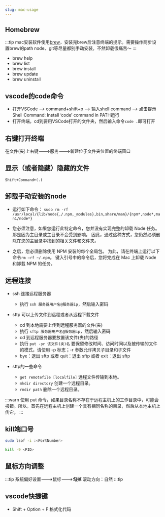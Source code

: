 ```yaml
---
slug: mac-usage
---
```


## Homebrew
:::tip
mac安装软件使用[brew](https://brew.sh/)，安装完brew后注意终端的提示，需要操作两步设置brew的path
node、git等尽量都别手动安装，不然卸载很痛苦～
:::
- brew help
- brew list
- brew install
- brew update
- brew uninstall

## vscode的code命令
- 打开VSCode –> command+shift+p –> 输入shell command –> 点击提示Shell Command: Install ‘code’ command in PATH运行
- 打开终端，cd到要用VSCode打开的文件夹，然后输入命令`code .`即可打开

## 右键打开终端
在文件(夹)上右键--->服务--->新建位于文件夹位置的终端窗口

## 显示（或者隐藏）隐藏的文件
`Shift+Command+(.)`

## 卸载手动安装的node
- 运行如下命令：
`sudo rm -rf /usr/local/{lib/node{,/.npm,_modules},bin,share/man}/{npm*,node*,man1/node*}`

- 您必须注意，如果您运行此特定命令，您并没有实现完整的卸载 Node 任务。 那是因为主目录或主目录不会受到影响。 因此，通过这种方式，您仍然必须删除在您的主目录中找到的相关文件和文件夹。

- 之后，您必须删除使用 NPM 安装的每个全局包。 为此，请在终端上运行以下命令`rm –rf ~/.npm`。 键入引号中的命令后，您将完成在 Mac 上卸载 Node 和卸载 NPM 的任务。

## 远程连接
- ssh 连接远程服务器
  - 执行 `ssh 服务器用户名@服务器ip`，然后输入密码


- sftp 可以上传文件到远程或者从远程下载文件
  - cd 到本地需要上传到远程服务器的文件(夹)
  - 执行 `sftp 服务器用户名@服务器ip`，然后输入密码
  - cd 到远程服务器要放置该文件(夹)的路径
  - 执行 `put -pr 该文件(夹)名`    要保留修改时间、访问时间以及被传输的文件的模式，请使用 -p 标志；-r 参数允许拷贝子目录和子文件
  - bye：退出 sftp 或者 quit：退出 sftp 或者 exit：退出 sftp

- sftp的一些命令
  - `get remotefile [localfile]` 远程文件传输到本地。
  - `mkdir directory` 创建一个远程目录。
  - `rmdir path` 删除一个远程目录。

:::warn
使用 put 命令，如果目录名称不存在于远程主机上的工作目录中，可能会报错。所以，首先在远程主机上创建一个具有相同名称的目录，然后从本地主机上传它。
:::

## kill端口号
```bash
sudo lsof -i :<PortNumber>

kill -9 <PID>
```

## 鼠标方向调整
:::tip
系统偏好设置--->鼠标--->**勾掉** 滚动方向：自然
:::tip

## vscode快捷键
- Shift + Option + F 格式化代码